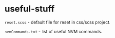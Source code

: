 # useful-stuff

```reset.scss``` - default file for reset in css/scss project.

```nvmCommands.txt``` - list of useful NVM commands.
